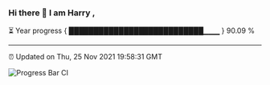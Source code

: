 ### Hi there 👋 I am Harry , 

⏳ Year progress { ███████████████████████████▁▁▁ } 90.09 %

---

⏰ Updated on Thu, 25 Nov 2021 19:58:31 GMT

![Progress Bar CI](https://github.com/duykhang68/duykhang68/workflows/Progress%20Bar%20CI/badge.svg)
